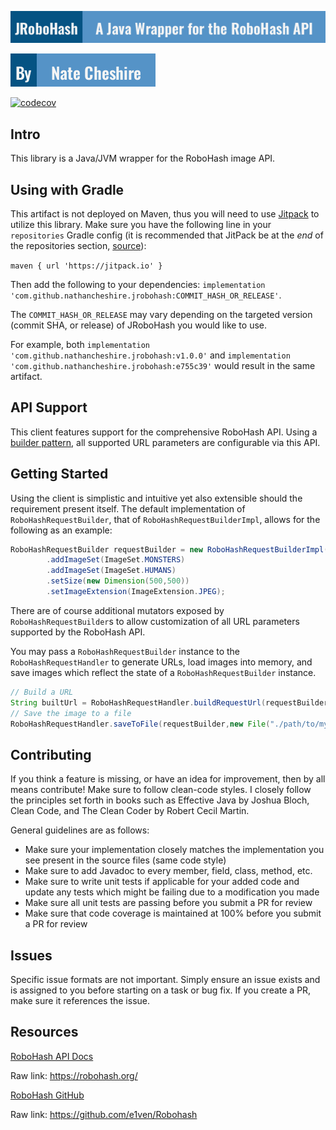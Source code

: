 ![Title](./assets/robohash.png)

![Author](./assets/author.png)

[![codecov](https://codecov.io/github/NathanCheshire/JRoboHash/graph/badge.svg?token=FORj9lW2D3)](https://codecov.io/github/NathanCheshire/JRoboHash)

## Intro

This library is a Java/JVM wrapper for the RoboHash image API.

## Using with Gradle

This artifact is not deployed on Maven, thus you will need to use [Jitpack](https://jitpack.io/) to utilize this
library. Make sure you have the following line in your `repositories` Gradle config (it is recommended that JitPack be
at the
_end_ of the repositories section, [source](https://jitpack.io/docs/)):

`maven { url 'https://jitpack.io' }`

Then add the following to your dependencies: `implementation 'com.github.nathancheshire.jrobohash:COMMIT_HASH_OR_RELEASE'`.

The `COMMIT_HASH_OR_RELEASE` may vary depending on the targeted version (commit SHA, or release) of JRoboHash you would like to use.

For example, both `implementation 'com.github.nathancheshire.jrobohash:v1.0.0'` and 
`implementation 'com.github.nathancheshire.jrobohash:e755c39'` would result in the same artifact.

## API Support

This client features support for the comprehensive RoboHash API.
Using a [builder pattern](https://refactoring.guru/design-patterns/builder), all supported URL parameters are
configurable via this API.

## Getting Started

Using the client is simplistic and intuitive yet also extensible should the requirement present itself. The default
implementation
of `RoboHashRequestBuilder`, that of `RoboHashRequestBuilderImpl`, allows for the following as an example:

```java
RoboHashRequestBuilder requestBuilder = new RoboHashRequestBuilderImpl('MY_AVATAR_KEY')
        .addImageSet(ImageSet.MONSTERS)
        .addImageSet(ImageSet.HUMANS)
        .setSize(new Dimension(500,500))
        .setImageExtension(ImageExtension.JPEG);
```

There are of course additional mutators exposed by `RoboHashRequestBuilder`s to allow customization of all URL
parameters supported by the RoboHash API.

You may pass a `RoboHashRequestBuilder` instance to the `RoboHashRequestHandler` to generate URLs, load images into
memory, and save images which reflect the state of a `RoboHashRequestBuilder` instance.

```java
// Build a URL
String builtUrl = RoboHashRequestHandler.buildRequestUrl(requestBuilder);
// Save the image to a file
RoboHashRequestHandler.saveToFile(requestBuilder,new File("./path/to/my/file/my_image.jpeg"));
```

## Contributing

If you think a feature is missing, or have an idea for improvement, then by all means contribute! Make sure
to follow clean-code styles. I closely follow the principles set forth in books such as Effective Java by Joshua Bloch,
Clean Code, and The Clean Coder by Robert Cecil Martin.

General guidelines are as follows:

- Make sure your implementation closely matches the implementation you see present in the source files (same code style)
- Make sure to add Javadoc to every member, field, class, method, etc.
- Make sure to write unit tests if applicable for your added code and update any tests which might be failing due to a
  modification you made
- Make sure all unit tests are passing before you submit a PR for review
- Make sure that code coverage is maintained at 100% before you submit a PR for review

## Issues

Specific issue formats are not important. Simply ensure an issue exists and is assigned to you before starting on a task
or bug fix. If you create a PR, make sure it references the issue.

## Resources

[RoboHash API Docs](https://robohash.org/)

Raw link: https://robohash.org/

[RoboHash GitHub](https://github.com/e1ven/Robohash)

Raw link: https://github.com/e1ven/Robohash
